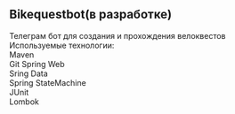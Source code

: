 ## Bikequestbot(в разработке)  
Телеграм бот для создания и прохождения велоквестов   
Используемые технологии:  
  Maven  
  Git
  Spring Web  
  Sring Data  
  Spring StateMachine  
  JUnit  
  Lombok  
